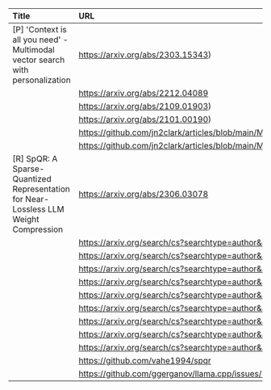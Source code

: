 | Title                                                                                | URL                                                                                 |   Score | Date                |
|:-------------------------------------------------------------------------------------|:------------------------------------------------------------------------------------|--------:|:--------------------|
| [P] 'Context is all you need' - Multimodal vector search with personalization        | https://arxiv.org/abs/2303.15343)                                                   |     136 | 2023-06-08 10:43:23 |
|                                                                                      | https://arxiv.org/abs/2212.04089                                                    |         |                     |
|                                                                                      | https://arxiv.org/abs/2109.01903)                                                   |         |                     |
|                                                                                      | https://arxiv.org/abs/2101.00190)                                                   |         |                     |
|                                                                                      | https://github.com/jn2clark/articles/blob/main/MultimodalSearch/article.md          |         |                     |
|                                                                                      | https://github.com/jn2clark/articles/blob/main/MultimodalSearch/index_and_search.py |         |                     |
| [R] SpQR: A Sparse-Quantized Representation for Near-Lossless LLM Weight Compression | https://arxiv.org/abs/2306.03078                                                    |     104 | 2023-06-07 11:37:36 |
|                                                                                      | https://arxiv.org/search/cs?searchtype=author&amp;query=Dettmers%2C+T               |         |                     |
|                                                                                      | https://arxiv.org/search/cs?searchtype=author&amp;query=Svirschevski%2C+R           |         |                     |
|                                                                                      | https://arxiv.org/search/cs?searchtype=author&amp;query=Egiazarian%2C+V             |         |                     |
|                                                                                      | https://arxiv.org/search/cs?searchtype=author&amp;query=Kuznedelev%2C+D             |         |                     |
|                                                                                      | https://arxiv.org/search/cs?searchtype=author&amp;query=Frantar%2C+E                |         |                     |
|                                                                                      | https://arxiv.org/search/cs?searchtype=author&amp;query=Ashkboos%2C+S               |         |                     |
|                                                                                      | https://arxiv.org/search/cs?searchtype=author&amp;query=Borzunov%2C+A               |         |                     |
|                                                                                      | https://arxiv.org/search/cs?searchtype=author&amp;query=Hoefler%2C+T                |         |                     |
|                                                                                      | https://arxiv.org/search/cs?searchtype=author&amp;query=Alistarh%2C+D               |         |                     |
|                                                                                      | https://github.com/vahe1994/spqr                                                    |         |                     |
|                                                                                      | https://github.com/ggerganov/llama.cpp/issues/1713#issuecomment-1579326771          |         |                     |